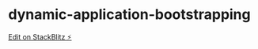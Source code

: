 # dynamic-application-bootstrapping

[Edit on StackBlitz ⚡️](https://stackblitz.com/edit/dynamic-application-bootstrapping)